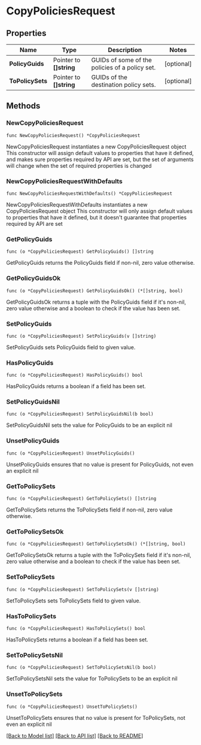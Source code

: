# CopyPoliciesRequest

## Properties

Name | Type | Description | Notes
------------ | ------------- | ------------- | -------------
**PolicyGuids** | Pointer to **[]string** | GUIDs of some of the policies of a policy set. | [optional] 
**ToPolicySets** | Pointer to **[]string** | GUIDs of the destination policy sets. | [optional] 

## Methods

### NewCopyPoliciesRequest

`func NewCopyPoliciesRequest() *CopyPoliciesRequest`

NewCopyPoliciesRequest instantiates a new CopyPoliciesRequest object
This constructor will assign default values to properties that have it defined,
and makes sure properties required by API are set, but the set of arguments
will change when the set of required properties is changed

### NewCopyPoliciesRequestWithDefaults

`func NewCopyPoliciesRequestWithDefaults() *CopyPoliciesRequest`

NewCopyPoliciesRequestWithDefaults instantiates a new CopyPoliciesRequest object
This constructor will only assign default values to properties that have it defined,
but it doesn't guarantee that properties required by API are set

### GetPolicyGuids

`func (o *CopyPoliciesRequest) GetPolicyGuids() []string`

GetPolicyGuids returns the PolicyGuids field if non-nil, zero value otherwise.

### GetPolicyGuidsOk

`func (o *CopyPoliciesRequest) GetPolicyGuidsOk() (*[]string, bool)`

GetPolicyGuidsOk returns a tuple with the PolicyGuids field if it's non-nil, zero value otherwise
and a boolean to check if the value has been set.

### SetPolicyGuids

`func (o *CopyPoliciesRequest) SetPolicyGuids(v []string)`

SetPolicyGuids sets PolicyGuids field to given value.

### HasPolicyGuids

`func (o *CopyPoliciesRequest) HasPolicyGuids() bool`

HasPolicyGuids returns a boolean if a field has been set.

### SetPolicyGuidsNil

`func (o *CopyPoliciesRequest) SetPolicyGuidsNil(b bool)`

 SetPolicyGuidsNil sets the value for PolicyGuids to be an explicit nil

### UnsetPolicyGuids
`func (o *CopyPoliciesRequest) UnsetPolicyGuids()`

UnsetPolicyGuids ensures that no value is present for PolicyGuids, not even an explicit nil
### GetToPolicySets

`func (o *CopyPoliciesRequest) GetToPolicySets() []string`

GetToPolicySets returns the ToPolicySets field if non-nil, zero value otherwise.

### GetToPolicySetsOk

`func (o *CopyPoliciesRequest) GetToPolicySetsOk() (*[]string, bool)`

GetToPolicySetsOk returns a tuple with the ToPolicySets field if it's non-nil, zero value otherwise
and a boolean to check if the value has been set.

### SetToPolicySets

`func (o *CopyPoliciesRequest) SetToPolicySets(v []string)`

SetToPolicySets sets ToPolicySets field to given value.

### HasToPolicySets

`func (o *CopyPoliciesRequest) HasToPolicySets() bool`

HasToPolicySets returns a boolean if a field has been set.

### SetToPolicySetsNil

`func (o *CopyPoliciesRequest) SetToPolicySetsNil(b bool)`

 SetToPolicySetsNil sets the value for ToPolicySets to be an explicit nil

### UnsetToPolicySets
`func (o *CopyPoliciesRequest) UnsetToPolicySets()`

UnsetToPolicySets ensures that no value is present for ToPolicySets, not even an explicit nil

[[Back to Model list]](../README.md#documentation-for-models) [[Back to API list]](../README.md#documentation-for-api-endpoints) [[Back to README]](../README.md)



